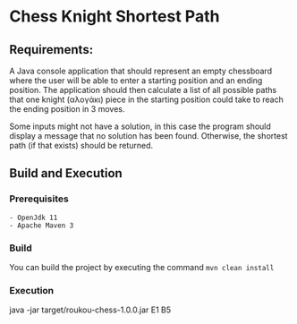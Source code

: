 # Chess Knight Shortest Path

## Requirements:

A Java console application that should represent an empty chessboard where the user will be able to enter a starting 
position and an ending position. The application should then calculate a list of all possible paths that one knight 
(αλογάκι) piece in the starting position could take to reach the ending position in 3 moves. 

Some inputs might not have a solution, in this case the program should display a message that no solution has been 
found. Otherwise, the shortest path (if that exists) should be returned.

## Build and Execution

### Prerequisites
    - OpenJdk 11
    - Apache Maven 3
     
### Build

You can build the project by executing the command ``mvn clean install``

### Execution
java -jar target/roukou-chess-1.0.0.jar E1 B5
